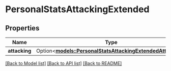 # PersonalStatsAttackingExtended

## Properties

Name | Type | Description | Notes
------------ | ------------- | ------------- | -------------
**attacking** | Option<[**models::PersonalStatsAttackingExtendedAttacking**](PersonalStatsAttackingExtended_attacking.md)> |  | [optional]

[[Back to Model list]](../README.md#documentation-for-models) [[Back to API list]](../README.md#documentation-for-api-endpoints) [[Back to README]](../README.md)


